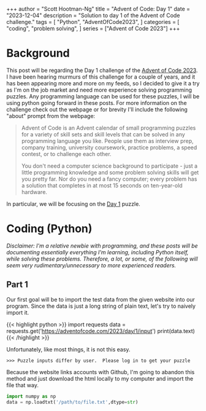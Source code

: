+++
author = "Scott Hootman-Ng"
title = "Advent of Code: Day 1"
date = "2023-12-04"
description = "Solution to day 1 of the Advent of Code challenge."
tags = [
    "Python",
    "AdventOfCode2023",
]
categories = [
    "coding",
    "problem solving",
]
series = ["Advent of Code 2023"]
+++

# Background
This post will be regarding the Day 1 challenge of the [Advent of Code 2023](https://adventofcode.com/). I have been hearing murmurs of this challenge for a couple of years, and it has been appearing more and more on my feeds, so I decided to give it a try as I'm on the job market and need more experience solving programming puzzles. Any programming language can be used for these puzzles, I will be using python going forward in these posts. For more information on the challenge check out the webpage or for brevity I'll include the following "about" prompt from the webpage:

>Advent of Code is an Advent calendar of small programming puzzles for a variety of skill sets and skill levels that can be solved in any programming language you like. People use them as interview prep, company training, university coursework, practice problems, a speed contest, or to challenge each other.
>
>You don't need a computer science background to participate - just a little programming knowledge and some problem solving skills will get you pretty far. Nor do you need a fancy computer; every problem has a solution that completes in at most 15 seconds on ten-year-old hardware.

In particular, we will be focusing on the [Day 1](https://adventofcode.com/2023/day/1) puzzle.

# Coding (Python)

*Disclaimer: I'm a relative newbie with programming, and these posts will be documenting essentially everything I'm learning, including Python itself, while solving these problems. Therefore, a lot, or some, of the following will seem very rudimentary/unnecessary to more experienced readers.*

## Part 1

Our first goal will be to import the test data from the given website into our program. Since the data is just a long string of plain text, let's try to naively import it.

{{< highlight python >}}
import requests
data = requests.get('https://adventofcode.com/2023/day/1/input')
print(data.text)
{{< /highlight >}}

Unfortunately, like most things, it is not this easy.

```
>>> Puzzle inputs differ by user.  Please log in to get your puzzle 
```

Because the website links accounts with Github, I'm going to abandon this method and just download the html locally to my computer and import the file that way.

``` python
import numpy as np
data = np.loadtxt('/path/to/file.txt',dtype=str)
```
